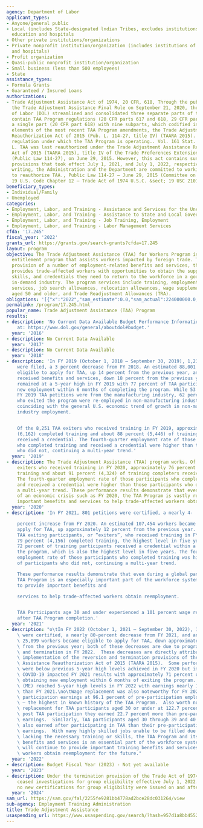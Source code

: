 ```yaml
---
agency: Department of Labor
applicant_types:
- Anyone/general public
- Local (includes State-designated lndian Tribes, excludes institutions of higher
  education and hospitals
- Other private institutions/organizations
- Private nonprofit institution/organization (includes institutions of higher education
  and hospitals)
- Profit organization
- Quasi-public nonprofit institution/organization
- Small business (less than 500 employees)
- State
assistance_types:
- Formula Grants
- Guaranteed / Insured Loans
authorizations:
- Trade Adjustment Assistance Act of 1974, 20 CFR, 618, Through the publication of
  the Trade Adjustment Assistance Final Rule on September 21, 2020, the Department
  of Labor (DOL) streamlined and consolidated three separate parts of the CFR that
  contain TAA Program regulations (20 CFR parts 617 and 618, 29 CFR part 90) into
  a single part (20 CFR part 618) with nine subparts, which codified into regulation
  elements of the most recent TAA Program amendments, the Trade Adjustment Assistance
  Reauthorization Act of 2015 (Pub. L. 114-27, title IV) (TAARA 2015). This is the
  regulation under which the TAA Program is operating.. Vol. 161 Stat. Page 14. Pub.
  L. TAA was last reauthorized under the Trade Adjustment Assistance Reauthorization
  Act of 2015 (TAARA 2015), title IV of the Trade Preferences Extension Act of 2015
  (Public Law 114-27), on June 29, 2015. However, this act contains sunset and termination
  provisions that took effect July 1, 2021, and July 1, 2022, respectively. At this
  writing, the Administration and the Department are committed to working with Congress
  to reauthorize TAA., Public Law 114-27 – June 29, 2015 (Committee on Ways and Means).
  19 U.S. Code Chapter 12 – Trade Act of 1974 U.S.C. &sect; 19 USC 2101.
beneficiary_types:
- Individual/Family
- Unemployed
categories:
- Employment, Labor, and Training - Assistance and Services for the Unemployed
- Employment, Labor, and Training - Assistance to State and Local Governments
- Employment, Labor, and Training - Job Training, Employment
- Employment, Labor, and Training - Labor Management Services
cfda: '17.245'
fiscal_year: '2022'
grants_url: https://grants.gov/search-grants?cfda=17.245
layout: program
objective: The Trade Adjustment Assistance (TAA) for Workers Program is a federal
  entitlement program that assists workers impacted by foreign trade. Through the
  provision of a number of employment-related benefits and services, the TAA Program
  provides trade-affected workers with opportunities to obtain the support, resources,
  skills, and credentials they need to return to the workforce in a good job in an
  in-demand industry. The program services include training, employment and case management
  services, job search allowances, relocation allowances, wage supplements for workers
  aged 50 and older, and Trade Readjustment Allowances (TRA).
obligations: '[{"x":"2022","sam_estimate":0.0,"sam_actual":224000000.0,"usa_spending_actual":2316829.5},{"x":"2023","sam_estimate":238000000.0,"sam_actual":0.0,"usa_spending_actual":-157232790.07},{"x":"2024","sam_estimate":9000000.0,"sam_actual":0.0,"usa_spending_actual":-261399841.18}]'
permalink: /program/17.245.html
popular_name: Trade Adjustment Assistance (TAA) Program
results:
- description: 'No Current Data Available Budget Performance Information is available
    at: https://www.dol.gov/general/aboutdol#budget.'
  year: '2016'
- description: No Current Data Available
  year: '2017'
- description: No Current Data Available
  year: '2018'
- description: 'In FY 2019 (October 1, 2018 – September 30, 2019), 1,235 petitions
    were filed, a 3 percent decrease from FY 2018. An estimated 88,001 workers became
    eligible to apply for TAA, up 14 percent from the previous year, and 28,348 participants
    received benefits and services, down 18 percent from the previous year. Performance
    remained at a 5-year high in FY 2019 with 77 percent of TAA participants obtaining
    new employment within 6 months of completing the program. While 53 percent of
    FY 2019 TAA petitions were from the manufacturing industry, 62 percent of participants
    who exited the program were re-employed in non-manufacturing industry sectors,
    coinciding with the general U.S. economic trend of growth in non-manufacturing
    industry employment.


    Of the 8,251 TAA exiters who received training in FY 2019, approximately 75 percent
    (6,162) completed training and about 88 percent (5,446) of training completers
    received a credential. The fourth-quarter employment rate of those participants
    who completed training and received a credential were higher than those participants
    who did not, continuing a multi-year trend.'
  year: '2019'
- description: The Trade Adjustment Assistance (TAA) program works. Of the 6,301 TAA
    exiters who received training in FY 2020, approximately 76 percent (4,762) completed
    training and about 91 percent (4,324) of training completers received a credential.
    The fourth-quarter employment rate of those participants who completed training
    and received a credential were higher than those participants who did not, continuing
    a multi-year trend. These performance results demonstrate that even during a year
    of an economic crisis such as FY 2020, the TAA Program is vastly relevant in providing
    important benefits and services to help trade-affected workers obtain reemployment.
  year: '2020'
- description: 'In FY 2021, 801 petitions were certified, a nearly 4-

    percent increase from FY 2020. An estimated 107,454 workers became eligible to
    apply for TAA, up approximately 12 percent from the previous year. Of the 5,296
    TAA exiting participants, or “exiters”, who received training in FY 2021, approximately
    79 percent (4,156) completed training, the highest level in five years. More than
    72 percent of training participants received a credential within a year of exiting
    the program, which is also the highest level in five years. The fourth quarter
    employment rate of those participants who completed training was higher than that
    of participants who did not, continuing a multi-year trend.

    These performance results demonstrate that even during a global pandemic, the
    TAA Program is an especially important part of the workforce system and continues
    to provide important benefits and

    services to help trade-affected workers obtain reemployment.


    TAA Participants age 30 and under experienced a 101 percent wage replacement rate
    after TAA Program completion.'
  year: '2021'
- description: "o\tIn FY 2022 (October 1, 2021 – September 30, 2022), 168 petitions\
    \ were certified, a nearly 80-percent decrease from FY 2021, and an estimated\
    \ 25,099 workers became eligible to apply for TAA, down approximately 77 percent\
    \ from the previous year; both of these decreases are due to program reversion\
    \ and termination in FY 2022.  These decreases are directly attributable to the\
    \ implementation of the reversion and termination provisions of the Trade Adjustment\
    \ Assistance Reauthorization Act of 2015 (TAARA 2015).  Some performance results\
    \ were below previous 5-year high levels achieved in FY 2020 but improved over\
    \ COVID-19 impacted FY 2021 results with approximately 71 percent of TAA participants\
    \ obtaining new employment within 6 months of exiting the program.  Median Earnings\
    \ (ME) reached 5-year high levels in FY 2022 with earnings nearly 15 percent higher\
    \ than FY 2021.\no\tWage replacement was also noteworthy for FY 2022 with post\
    \ participation earnings at 96.1 percent of pre-participation employment earnings\
    \ – the highest in known history of the TAA Program.  Also worth noting is wage\
    \ replacement for TAA participants aged 30 or under at 122.7 percent, meaning\
    \ post TAA participation they earned 22.7 percent more than pre-participation\
    \ earnings.  Similarly, TAA participants aged 30 through 39 and 40 through 49\
    \ also earned after participating in TAA than their pre-participation employment\
    \ earnings.  With many highly skilled jobs unable to be filled due to the workforce\
    \ lacking the necessary training or skills, the TAA Program and its vital training\
    \ benefits and services is an essential part of the workforce system and if reauthorized,\
    \ will continue to provide important training benefits and services to help trade-affected\
    \ workers obtain reemployment for the future."
  year: '2022'
- description: Budget Fiscal Year (2023) - Not yet available
  year: '2023'
- description: Under the termination provision of the Trade Act of 1974, the Department
    ceased investigations for group eligibility effective July 1, 2022.  Therefore,
    no new certifications for group eligibility were issued on and after that date.
  year: '2024'
sam_url: https://sam.gov/fal/2255fe9281bb4778ad2bce28dc031264/view
sub-agency: Employment Training Administration
title: Trade Adjustment Assistance
usaspending_url: https://www.usaspending.gov/search/?hash=957d1a8bb4552962a5a77d6481c8b632
---
```


